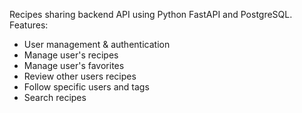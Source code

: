 Recipes sharing backend API using Python FastAPI and PostgreSQL.
Features:
* User management & authentication
* Manage user's recipes 
* Manage user's favorites
* Review other users recipes
* Follow specific users and tags
* Search recipes

